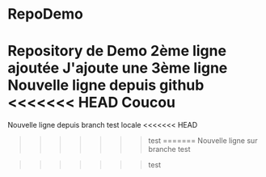 # RepoDemo
Repository de Demo
2ème ligne ajoutée
J'ajoute une 3ème ligne
Nouvelle ligne depuis github
<<<<<<< HEAD
Coucou
=======
Nouvelle ligne depuis branch test locale
<<<<<<< HEAD
>>>>>>> test
=======
Nouvelle ligne sur branche test

>>>>>>> test
